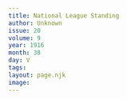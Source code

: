```yaml
---
title: National League Standing
author: Unknown
issue: 20
volume: 9
year: 1916
month: 38
day: V
tags:
layout: page.njk
image:
---
```

